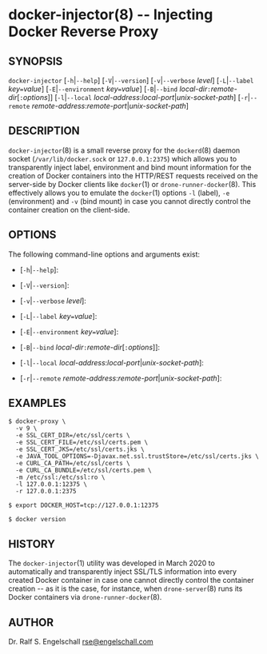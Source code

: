 
# docker-injector(8) -- Injecting Docker Reverse Proxy

## SYNOPSIS

`docker-injector`
\[`-h`|`--help`\]
\[`-V`|`--version`\]
\[`-v`|`--verbose` *level*\]
\[`-L`|`--label` *key*`=`*value*\]
\[`-E`|`--environment` *key*`=`*value*\]
\[`-B`|`--bind` *local-dir*`:`*remote-dir*\[`:`*options*\]\]
\[`-l`|`--local` *local-address*:*local-port*|*unix-socket-path*\]
\[`-r`|`--remote` *remote-address*:*remote-port*|*unix-socket-path*\]

## DESCRIPTION

`docker-injector`(8) is a small reverse proxy for the `dockerd`(8)
daemon socket (`/var/lib/docker.sock` or `127.0.0.1:2375`) which
allows you to transparently inject label, environment and bind mount
information for the creation of Docker containers into the HTTP/REST
requests received on the server-side by Docker clients like `docker`(1)
or `drone-runner-docker`(8). This effectively allows you to emulate the
`docker`(1) options `-l` (label), `-e` (environment) and `-v` (bind
mount) in case you cannot directly control the container creation on the
client-side.

## OPTIONS

The following command-line options and arguments exist:

- \[`-h`|`--help`\]:

- \[`-V`|`--version`\]:

- \[`-v`|`--verbose` *level*\]:

- \[`-L`|`--label` *key*`=`*value*\]:

- \[`-E`|`--environment` *key*`=`*value*\]:

- \[`-B`|`--bind` *local-dir*`:`*remote-dir*\[`:`*options*\]\]:

- \[`-l`|`--local` *local-address*:*local-port*|*unix-socket-path*\]:

- \[`-r`|`--remote` *remote-address*:*remote-port*|*unix-socket-path*\]:

## EXAMPLES

```
$ docker-proxy \
  -v 9 \
  -e SSL_CERT_DIR=/etc/ssl/certs \
  -e SSL_CERT_FILE=/etc/ssl/certs.pem \
  -e SSL_CERT_JKS=/etc/ssl/certs.jks \
  -e JAVA_TOOL_OPTIONS=-Djavax.net.ssl.trustStore=/etc/ssl/certs.jks \
  -e CURL_CA_PATH=/etc/ssl/certs \
  -e CURL_CA_BUNDLE=/etc/ssl/certs.pem \
  -m /etc/ssl:/etc/ssl:ro \
  -l 127.0.0.1:12375 \
  -r 127.0.0.1:2375

$ export DOCKER_HOST=tcp://127.0.0.1:12375

$ docker version
```

## HISTORY

The `docker-injector`(1) utility was developed in March 2020
to automatically and transparently inject SSL/TLS information
into every created Docker container in case one cannot directly
control the container creation -- as it is the case, for
instance, when `drone-server`(8) runs its Docker containers via
`drone-runner-docker`(8).

## AUTHOR

Dr. Ralf S. Engelschall <rse@engelschall.com>

